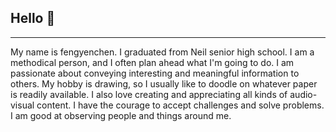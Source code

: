 ## Hello 👋

---

My name is fengyenchen. I graduated from Neil senior high school. I am a methodical person, and I often plan ahead what I'm going to do. I am passionate about conveying interesting and meaningful information to others. My hobby is drawing, so I usually like to doodle on whatever paper is readily available. I also love creating and appreciating all kinds of audio-visual content. I have the courage to accept challenges and solve problems. I am good at observing people and things around me.





<!--
**fengyenchen/fengyenchen** is a ✨ _special_ ✨ repository because its `README.md` (this file) appears on your GitHub profile.

Here are some ideas to get you started:

- 🔭 I’m currently working on ...
- 🌱 I’m currently learning ...
- 👯 I’m looking to collaborate on ...
- 🤔 I’m looking for help with ...
- 💬 Ask me about ...
- 📫 How to reach me: ...
- 😄 Pronouns: ...
- ⚡ Fun fact: ...
-->
